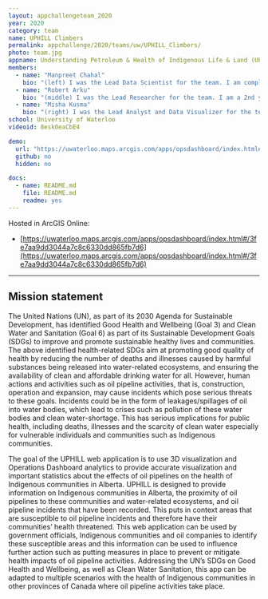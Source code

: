 ```yaml
---
layout: appchallengeteam_2020
year: 2020
category: team
name: UPHILL Climbers
permalink: appchallenge/2020/teams/uw/UPHILL_Climbers/
photo: team.jpg
appname: Understanding Petroleum & Health of Indigenous Life & Land (UPHILL)
members:
  - name: "Manpreet Chahal"
    bio: "(left) I was the Lead Data Scientist for the team. I am completing my Master’s in Geography, working with Public Participation GIS and Heritage Planning at the University of Waterloo. I completed my undergraduate degree in Biology and Environmental Science with a minor in GIS at McMaster University. My background in using GIS technology in my undergraduate thesis and thus far in my Masters thesis has given me the experience to gather, clean, organize, and analyze the data for the app. In my spare time, I enjoy playing sports such as basketball and soccer and watching hockey."
  - name: "Robert Arku"
    bio: "(middle) I was the Lead Researcher for the team. I am a 2nd year Urban Planning Master’s student at the University of Waterloo (UW). I earned my undergraduate degree, BSc. Land Economy, at the Kwame Nkrumah University of Science and Technology (KNUST). Currently at UW, I am involved in a planning project which focuses on using participatory mapping to inform urban intensification projects. Past academic and research experience has equipped me with research and analytical skills which were used in this project. My hobbies include watching and playing football, and playing musical instruments specifically the piano and guitar."
  - name: "Misha Kusma"
    bio: "(right) I was the Lead Analyst and Data Visualizer for the team. I am completing my Bachelors in Environmental Studies in Geomatics with a Minor in Computer Science at the University of Waterloo. I have had the pleasure in using GIS and data science technology in a variety of workplaces including at the University as a research assistant, at the Ministry of Agriculture as part of the business support team, and at Statistics Canada as part of the elections registrar. My hobbies are game development, art, and animation."
school: University of Waterloo
videoid: 8esk0eaCbE4

demo:
  url: "https://uwaterloo.maps.arcgis.com/apps/opsdashboard/index.html#/3fe7aa9dd3044a7c8c6330dd865fb7d6"
  github: no
  hidden: no

docs:
  - name: README.md
    file: README.md
    readme: yes
---
```


Hosted in ArcGIS Online:

- [https://uwaterloo.maps.arcgis.com/apps/opsdashboard/index.html#/3fe7aa9dd3044a7c8c6330dd865fb7d6](https://uwaterloo.maps.arcgis.com/apps/opsdashboard/index.html#/3fe7aa9dd3044a7c8c6330dd865fb7d6)

---

## Mission statement

The United Nations (UN), as part of its 2030 Agenda for Sustainable Development, has identified Good Health and Wellbeing (Goal 3) and Clean Water and Sanitation (Goal 6) as part of its Sustainable Development Goals (SDGs) to improve and promote sustainable healthy lives and communities. The above identified health-related SDGs aim at promoting good quality of health by reducing the number of deaths and illnesses caused by harmful substances being released into water-related ecosystems, and ensuring the availability of clean and affordable drinking water for all. However, human actions and activities such as oil pipeline activities, that is, construction, operation and expansion, may cause incidents which pose serious threats to these goals. Incidents could be in the form of leakages/spillages of oil into water bodies, which lead to crises such as pollution of these water bodies and clean water-shortage. This has serious implications for public health, including deaths, illnesses and the scarcity of clean water especially for vulnerable individuals and communities such as Indigenous communities.

The goal of the UPHILL web application is to use 3D visualization and Operations Dashboard analytics to provide accurate visualization and important statistics about the effects of oil pipelines on the health of Indigenous communities in Alberta. UPHILL is designed to provide information on Indigenous communities in Alberta, the proximity of oil pipelines to these communities and water-related ecosystems, and oil pipeline incidents that have been recorded. This puts in context areas that are susceptible to oil pipeline incidents and therefore have their communities’ health threatened. This web application can be used by government officials, Indigenous communities and oil companies to identify these susceptible areas and this information can be used to influence further action such as putting measures in place to prevent or mitigate health impacts of oil pipeline activities. Addressing the UN’s SDGs on Good Health and Wellbeing, as well as Clean Water Sanitation, this app can be adapted to multiple scenarios with the health of Indigenous communities in other provinces of Canada where oil pipeline activities take place.
